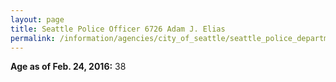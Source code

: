 ```yaml
---
layout: page
title: Seattle Police Officer 6726 Adam J. Elias
permalink: /information/agencies/city_of_seattle/seattle_police_department/copbook/6726/
---
```


**Age as of Feb. 24, 2016:** 38

